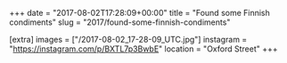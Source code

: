 +++
date = "2017-08-02T17:28:09+00:00"
title = "Found some Finnish condiments"
slug = "2017/found-some-finnish-condiments"

[extra]
images = ["/2017-08-02_17-28-09_UTC.jpg"]
instagram = "https://instagram.com/p/BXTL7p3BwbE"
location = "Oxford Street"
+++
